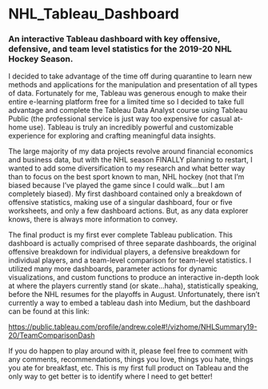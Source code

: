 # NHL_Tableau_Dashboard
### An interactive Tableau dashboard with key offensive, defensive, and team level statistics for the 2019-20 NHL Hockey Season. 

I decided to take advantage of the time off during quarantine to learn new methods and applications for the manipulation and presentation of all types of data. Fortunately for me, Tableau was generous enough to make their entire e-learning platform free for a limited time so I decided to take full advantage and complete the Tableau Data Analyst course using Tableau Public (the professional service is just way too expensive for casual at-home use). Tableau is truly an incredibly powerful and customizable experience for exploring and crafting meaningful data insights.

The large majority of my data projects revolve around financial economics and business data, but with the NHL season FINALLY planning to restart, I wanted to add some diversification to my research and what better way than to focus on the best sport known to man, NHL hockey (not that I’m biased because I’ve played the game since I could walk…but I am completely biased). My first dashboard contained only a breakdown of offensive statistics, making use of a singular dashboard, four or five worksheets, and only a few dashboard actions. But, as any data explorer knows, there is always more information to convey.

The final product is my first ever complete Tableau publication. This dashboard is actually comprised of three separate dashboards, the original offensive breakdown for individual players, a defensive breakdown for individual players, and a team-level comparison for team-level statistics. I utilized many more dashboards, parameter actions for dynamic visualizations, and custom functions to produce an interactive in-depth look at where the players currently stand (or skate…haha), statistically speaking, before the NHL resumes for the playoffs in August. Unfortunately, there isn’t currently a way to embed a tableau dash into Medium, but the dashboard can be found at this link:

https://public.tableau.com/profile/andrew.cole#!/vizhome/NHLSummary19-20/TeamComparisonDash


If you do happen to play around with it, please feel free to comment with any comments, recommendations, things you love, things you hate, things you ate for breakfast, etc. This is my first full product on Tableau and the only way to get better is to identify where I need to get better!
